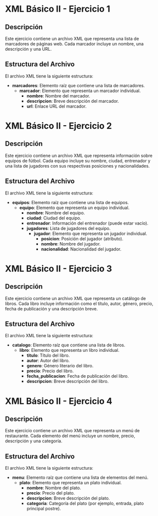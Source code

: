 # XML Básico II - Ejercicio 1

## Descripción
Este ejercicio contiene un archivo XML que representa una lista de marcadores de páginas web. Cada marcador incluye un nombre, una descripción y una URL.

## Estructura del Archivo
El archivo XML tiene la siguiente estructura:

- **marcadores**: Elemento raíz que contiene una lista de marcadores.
  - **marcador**: Elemento que representa un marcador individual.
    - **nombre**: Nombre del marcador.
    - **descripcion**: Breve descripción del marcador.
    - **url**: Enlace URL del marcador.

# XML Básico II - Ejercicio 2

## Descripción
Este ejercicio contiene un archivo XML que representa información sobre equipos de fútbol. Cada equipo incluye su nombre, ciudad, entrenador y una lista de jugadores con sus respectivas posiciones y nacionalidades.

## Estructura del Archivo
El archivo XML tiene la siguiente estructura:

- **equipos**: Elemento raíz que contiene una lista de equipos.
  - **equipo**: Elemento que representa un equipo individual.
    - **nombre**: Nombre del equipo.
    - **ciudad**: Ciudad del equipo.
    - **entrenador**: Información del entrenador (puede estar vacío).
    - **jugadores**: Lista de jugadores del equipo.
      - **jugador**: Elemento que representa un jugador individual.
        - **posicion**: Posición del jugador (atributo).
        - **nombre**: Nombre del jugador.
        - **nacionalidad**: Nacionalidad del jugador.

# XML Básico II - Ejercicio 3

## Descripción
Este ejercicio contiene un archivo XML que representa un catálogo de libros. Cada libro incluye información como el título, autor, género, precio, fecha de publicación y una descripción breve.

## Estructura del Archivo
El archivo XML tiene la siguiente estructura:

- **catalogo**: Elemento raíz que contiene una lista de libros.
  - **libro**: Elemento que representa un libro individual.
    - **titulo**: Título del libro.
    - **autor**: Autor del libro.
    - **genero**: Género literario del libro.
    - **precio**: Precio del libro.
    - **fecha_publicacion**: Fecha de publicación del libro.
    - **descripcion**: Breve descripción del libro.

# XML Básico II - Ejercicio 4

## Descripción
Este ejercicio contiene un archivo XML que representa un menú de restaurante. Cada elemento del menú incluye un nombre, precio, descripción y una categoría.

## Estructura del Archivo
El archivo XML tiene la siguiente estructura:

- **menu**: Elemento raíz que contiene una lista de elementos del menú.
  - **plato**: Elemento que representa un plato individual.
    - **nombre**: Nombre del plato.
    - **precio**: Precio del plato.
    - **descripcion**: Breve descripción del plato.
    - **categoria**: Categoría del plato (por ejemplo, entrada, plato principal  postre).